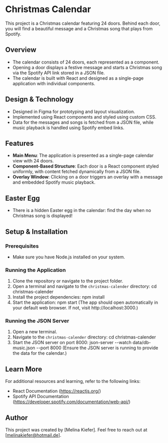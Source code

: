 # Christmas Calendar

This project is a Christmas calendar featuring 24 doors. Behind each door, you will find a beautiful message and a Christmas song that plays from Spotify.

## Overview

- The calendar consists of 24 doors, each represented as a component.
- Opening a door displays a festive message and starts a Christmas song via the Spotify API link stored in a JSON file.
- The calendar is built with React and designed as a single-page application with individual components.

## Design & Technology

- Designed in Figma for prototyping and layout visualization.
- Implemented using React components and styled using custom CSS.
- Data for the messages and songs is fetched from a JSON file, while music playback is handled using Spotify embed links.

## Features

- **Main Menu**: The application is presented as a single-page calendar view with 24 doors.
- **Component-Based Structure**: Each door is a React component styled uniformly, with content fetched dynamically from a JSON file.
- **Overlay Window**: Clicking on a door triggers an overlay with a message and embedded Spotify music playback.

## Easter Egg

- There is a hidden Easter egg in the calendar: find the day when no Christmas song is displayed!

## Setup & Installation

### Prerequisites

- Make sure you have Node.js installed on your system.

### Running the Application

1. Clone the repository or navigate to the project folder.
2. Open a terminal and navigate to the `christmas-calender` directory:
    cd christmas-calender
3. Install the project dependencies:
    npm install
4. Start the application:
    npm start
    (The app should open automatically in your default web browser. If not, visit http://localhost:3000.)

### Running the JSON Server
1. Open a new terminal.
2. Navigate to the `christmas-calender` directory:
    cd christmas-calender
3. Start the JSON server on port 8000:
    json-server --watch data/db-music.json --port 8000
    (Ensure the JSON server is running to provide the data for the calendar.)

## Learn More
For additional resources and learning, refer to the following links:

- React Documentation (https://reactjs.org/)
- Spotify API Documentation (https://developer.spotify.com/documentation/web-api/)

## Author

This project was created by [Melina Kiefer]. Feel free to reach out at [melinakiefer@hotmail.de].
